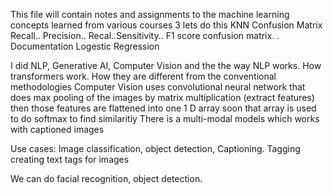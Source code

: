 This file will contain notes and assignments to the machine learning concepts learned from various courses
3
lets do this
KNN
Confusion Matrix
Recall.. Precision.. Recal..Sensitivity.. F1 score
confusion matrix. .
Documentation
Logestic Regression

I did NLP, Generative AI, Computer Vision and the the way NLP works. How transformers work. How they are different from the conventional methodologies
Computer Vision uses convolutional neural network that does max pooling of the images by matrix multiplication (extract features) then those features are flattened into one 1 D array soon that array is used to do softmax to find similaritiy
There is a multi-modal models which works with captioned images 

Use cases: Image classification, object detection, Captioning. Tagging creating text tags for images

We can do facial recognition, object detection. 
